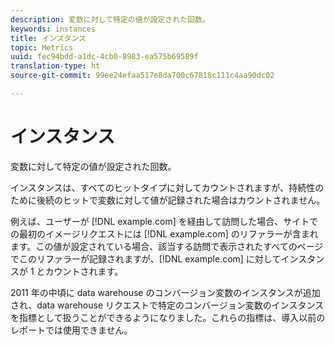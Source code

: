 ```yaml
---
description: 変数に対して特定の値が設定された回数。
keywords: instances
title: インスタンス
topic: Metrics
uuid: fec94bdd-a1dc-4cb0-8983-ea575b69589f
translation-type: ht
source-git-commit: 99ee24efaa517e8da700c67818c111c4aa90dc02

---
```



# インスタンス

変数に対して特定の値が設定された回数。

インスタンスは、すべてのヒットタイプに対してカウントされますが、持続性のために後続のヒットで変数に対して値が記録された場合はカウントされません。

例えば、ユーザーが [!DNL example.com] を経由して訪問した場合、サイトでの最初のイメージリクエストには [!DNL example.com] のリファラーが含まれます。この値が設定されている場合、該当する訪問で表示されたすべてのページでこのリファラーが記録されますが、[!DNL example.com] に対してインスタンスが 1 とカウントされます。

2011 年の中頃に data warehouse のコンバージョン変数のインスタンスが追加され、data warehouse リクエストで特定のコンバージョン変数のインスタンスを指標として扱うことができるようになりました。これらの指標は、導入以前のレポートでは使用できません。
